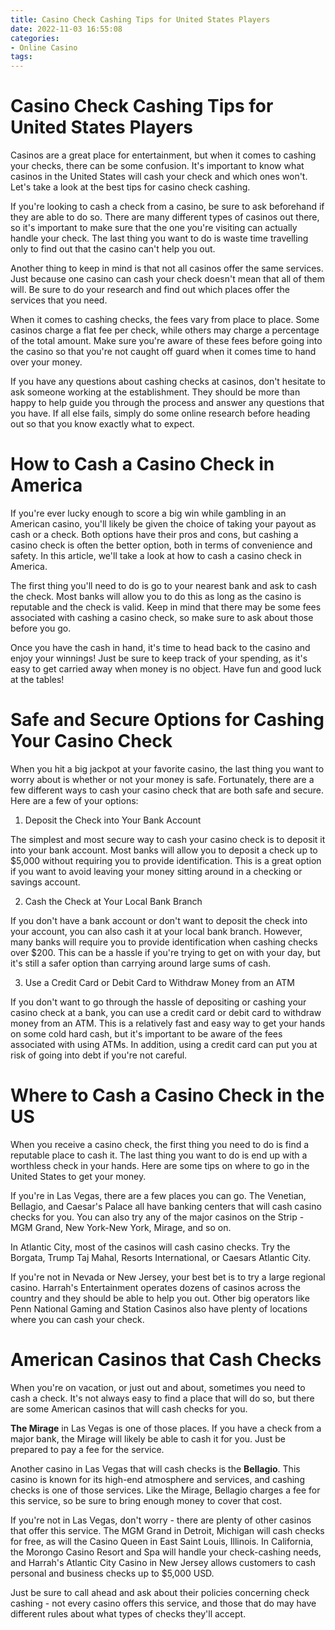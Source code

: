 ```yaml
---
title: Casino Check Cashing Tips for United States Players 
date: 2022-11-03 16:55:08
categories:
- Online Casino
tags:
---
```



#  Casino Check Cashing Tips for United States Players 
Casinos are a great place for entertainment, but when it comes to cashing your checks, there can be some confusion. It's important to know what casinos in the United States will cash your check and which ones won't. Let's take a look at the best tips for casino check cashing.

If you're looking to cash a check from a casino, be sure to ask beforehand if they are able to do so. There are many different types of casinos out there, so it's important to make sure that the one you're visiting can actually handle your check. The last thing you want to do is waste time travelling only to find out that the casino can't help you out.

Another thing to keep in mind is that not all casinos offer the same services. Just because one casino can cash your check doesn't mean that all of them will. Be sure to do your research and find out which places offer the services that you need.

When it comes to cashing checks, the fees vary from place to place. Some casinos charge a flat fee per check, while others may charge a percentage of the total amount. Make sure you're aware of these fees before going into the casino so that you're not caught off guard when it comes time to hand over your money.

If you have any questions about cashing checks at casinos, don't hesitate to ask someone working at the establishment. They should be more than happy to help guide you through the process and answer any questions that you have. If all else fails, simply do some online research before heading out so that you know exactly what to expect.

#  How to Cash a Casino Check in America 
If you're ever lucky enough to score a big win while gambling in an American casino, you'll likely be given the choice of taking your payout as cash or a check. Both options have their pros and cons, but cashing a casino check is often the better option, both in terms of convenience and safety. In this article, we'll take a look at how to cash a casino check in America.

The first thing you'll need to do is go to your nearest bank and ask to cash the check. Most banks will allow you to do this as long as the casino is reputable and the check is valid. Keep in mind that there may be some fees associated with cashing a casino check, so make sure to ask about those before you go.

Once you have the cash in hand, it's time to head back to the casino and enjoy your winnings! Just be sure to keep track of your spending, as it's easy to get carried away when money is no object. Have fun and good luck at the tables!

#  Safe and Secure Options for Cashing Your Casino Check 

When you hit a big jackpot at your favorite casino, the last thing you want to worry about is whether or not your money is safe. Fortunately, there are a few different ways to cash your casino check that are both safe and secure. Here are a few of your options:

1. Deposit the Check into Your Bank Account

The simplest and most secure way to cash your casino check is to deposit it into your bank account. Most banks will allow you to deposit a check up to $5,000 without requiring you to provide identification. This is a great option if you want to avoid leaving your money sitting around in a checking or savings account.

2. Cash the Check at Your Local Bank Branch

If you don't have a bank account or don't want to deposit the check into your account, you can also cash it at your local bank branch. However, many banks will require you to provide identification when cashing checks over $200. This can be a hassle if you're trying to get on with your day, but it's still a safer option than carrying around large sums of cash.

3. Use a Credit Card or Debit Card to Withdraw Money from an ATM

If you don't want to go through the hassle of depositing or cashing your casino check at a bank, you can use a credit card or debit card to withdraw money from an ATM. This is a relatively fast and easy way to get your hands on some cold hard cash, but it's important to be aware of the fees associated with using ATMs. In addition, using a credit card can put you at risk of going into debt if you're not careful.

#  Where to Cash a Casino Check in the US 

When you receive a casino check, the first thing you need to do is find a reputable place to cash it. The last thing you want to do is end up with a worthless check in your hands. Here are some tips on where to go in the United States to get your money.

If you're in Las Vegas, there are a few places you can go. The Venetian, Bellagio, and Caesar's Palace all have banking centers that will cash casino checks for you. You can also try any of the major casinos on the Strip - MGM Grand, New York-New York, Mirage, and so on.

In Atlantic City, most of the casinos will cash casino checks. Try the Borgata, Trump Taj Mahal, Resorts International, or Caesars Atlantic City.

If you're not in Nevada or New Jersey, your best bet is to try a large regional casino. Harrah's Entertainment operates dozens of casinos across the country and they should be able to help you out. Other big operators like Penn National Gaming and Station Casinos also have plenty of locations where you can cash your check.

#  American Casinos that Cash Checks

When you're on vacation, or just out and about, sometimes you need to cash a check. It's not always easy to find a place that will do so, but there are some American casinos that will cash checks for you.

**The Mirage** in Las Vegas is one of those places. If you have a check from a major bank, the Mirage will likely be able to cash it for you. Just be prepared to pay a fee for the service.

Another casino in Las Vegas that will cash checks is the **Bellagio**. This casino is known for its high-end atmosphere and services, and cashing checks is one of those services. Like the Mirage, Bellagio charges a fee for this service, so be sure to bring enough money to cover that cost.

If you're not in Las Vegas, don't worry - there are plenty of other casinos that offer this service. The MGM Grand in Detroit, Michigan will cash checks for free, as will the Casino Queen in East Saint Louis, Illinois. In California, the Morongo Casino Resort and Spa will handle your check-cashing needs, and Harrah's Atlantic City Casino in New Jersey allows customers to cash personal and business checks up to $5,000 USD.

Just be sure to call ahead and ask about their policies concerning check cashing - not every casino offers this service, and those that do may have different rules about what types of checks they'll accept.